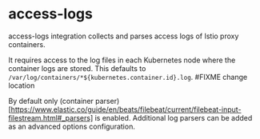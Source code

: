 # access-logs

access-logs integration collects and parses access logs of Istio proxy containers.

It requires access to the log files in each Kubernetes node where the container logs are stored.
This defaults to `/var/log/containers/*${kubernetes.container.id}.log`.  #FIXME change location

By default only (container parser)[https://www.elastic.co/guide/en/beats/filebeat/current/filebeat-input-filestream.html#_parsers] is enabled. Additional log parsers can be added as an advanced options configuration.